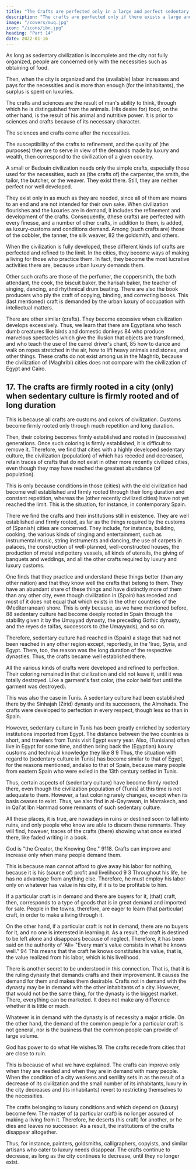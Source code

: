 ```yaml
---
title: "The Crafts are perfected only in a large and perfect sedentary civilization"
description: "The crafts are perfected only if there exists a large and perfect sedentary civilization"
image: "/covers/muq.jpg"
icon: "/icons/ibn.jpg"
heading: "Part 14"
date: 2022-01-16
---
```




As long as sedentary civilization is incomplete and the city not fully organized, people are concerned only with the necessities such as obtaining of food. 

Then, when the city is organized and the (available) labor increases and pays for the necessities and is more than enough (for the inhabitants), the surplus is spent on luxuries.

The crafts and sciences are the result of man's ability to think, through which he is distinguished from the animals. (His desire for) food, on the other hand, is the result of his animal and nutritive power. It is prior to sciences and crafts because of its necessary character. 

The sciences and crafts come after the necessities.

The susceptibility of the crafts to refinement, and the quality of (the purposes) they are to serve in view of the demands made by luxury and wealth, then correspond to the civilization of a given country.

A small or Bedouin civilization needs only the simple crafts, especially those used for the necessities, such as (the crafts of) the carpenter, the smith, the tailor, the butcher, or the weaver. They exist there. Still, they are neither perfect nor well developed. 

They exist only in as much as they are needed, since all of them are means to an end and are not intended for their own sake. When civilization flourishes and the luxuries are in demand, it includes the refinement and development of the crafts. Consequently, (these crafts) are perfected with every finesse, and a number of other crafts, in addition to them, is added, as luxury-customs and conditions demand. Among (such crafts are) those of the cobbler, the tanner, the silk weaver, 82 the goldsmith, and others. 

When the  civilization is fully developed, these different kinds (of crafts are perfected and refined to the limit. In the cities, they become ways of making a living for those who practice them. In fact, they become the most lucrative activities there are, because urban luxury demands them. 

Other such crafts are those of the perfumer, the coppersmith, the bath attendant, the cook, the biscuit baker, the harisah baker, the teacher of singing, dancing, and rhythmical drum beating. There are also the book producers who ply the craft of copying, binding, and correcting books. This (last mentioned) craft is demanded by the urban luxury of occupation with intellectual matters. 

There are other similar (crafts). They become excessive when civilization develops excessively. Thus, we learn that there are Egyptians who teach dumb creatures like birds and domestic donkeys 84 who produce marvelous spectacles which give the illusion that objects are transformed, and who teach the use of the camel driver's chant, 85 how to dance and walk on ropes stretched in the air, how to lift heavy animals and stones, and other things. These crafts do not exist among us in the Maghrib, because the civilization of (Maghribi) cities does not compare with the civilization of Egypt and Cairo.


## 17. The crafts are firmly rooted in a city (only) when sedentary culture is firmly rooted and of long duration

This is because all crafts are customs and colors of civilization. Customs become firmly rooted only through much repetition and long duration. 

Then, their coloring becomes firmly established and rooted in (successive) generations. Once such coloring is firmly established, it is difficult to remove it. Therefore, we find that cities with a highly developed sedentary culture, the
civilization (population) of which has receded and decreased, retain traces of crafts that do not exist in other more recently civilized cities, even though they may have reached the greatest abundance (of population). 

This is only because conditions in those (cities) with the old civilization had become well established and firmly rooted
through their long duration and constant repetition, whereas the (other recently civilized cities) have not yet reached the limit. This is the situation, for instance, in contemporary Spain. 

There we find the crafts and their institutions still in existence. They are well established and firmly rooted, as far as the things required by the customs of (Spanish) cities are concerned. They include, for instance, building, cooking, the various kinds of singing and entertainment, such as instrumental music, string instruments and dancing, the use of
carpets in palaces, the construction of well-planned, well-constructed houses, the production of metal and pottery vessels, all kinds of utensils, the giving of banquets and weddings, and all the other crafts required by luxury and luxury customs. 

One finds that they practice and understand these things better (than any other nation) and that they know well the crafts that belong to them. They have an abundant share of these things and have distinctly more of them than any other city, even though civilization in (Spain) has receded and most of it does not equal that which exists in the other countries of the (Mediterranean) shore. This is only because, as we have mentioned before, 88 sedentary culture had become deeply rooted in Spain through the stability given it by the Umayyad dynasty, the preceding Gothic dynasty, and the reyes de taifas, successors to (the Umayyads), and so on. 

Therefore, sedentary culture had reached in (Spain) a stage that had not been reached in any other region except, reportedly, in the 'Iraq, Syria, and Egypt. There, too, the reason was the long duration of the respective dynasties. Thus, the crafts became well established there.

All the various kinds of crafts were developed and refined to perfection. Their coloring remained in that civilization and did not leave it, until it was totally destroyed. Like a garment's fast color, (the color held fast until the garment was
destroyed). 

This was also the case in Tunis. A sedentary culture had been established there by the Sinhajah (Zirid) dynasty and its successors, the Almohads. The crafts were developed to perfection in every respect, though less so than in Spain.

However, sedentary culture in Tunis has been greatly enriched by sedentary institutions imported from Egypt. The distance between the two countries is short, and travelers from Tunis visit Egypt every year. Also, (Tunisians) often live in Egypt for some time, and then bring back the (Egyptian) luxury customs and technical knowledge they like 8 9 Thus, the situation with regard to (sedentary culture in Tunis) has become similar to that of Egypt, for the reasons mentioned, andalso to that of Spain, because many people from eastern Spain who were exiled in the 13th century settled in Tunis. 

Thus, certain aspects of (sedentary culture) have become firmly rooted there, even though the civilization population of (Tunis) at this time is not adequate to them. However, a fast coloring rarely changes, except when its basis ceases to exist. Thus, we also find in al-Qayrawan, in Marrakech, and in Qal'at Ibn Hammad some remnants of such sedentary culture.

All these places, it is true, are nowadays in ruins or destined soon to fall into ruins, and only people who know are able to discern these remnants. They will find, however, traces of the crafts (there) showing what once existed there, like faded writing in a book.

God is "the Creator, the Knowing One." 9118. Crafts can improve and increase only when many people demand them.

This is because man cannot afford to give away his labor for nothing, because it is his (source of) profit and livelihood 9 3 Throughout his life, he has no advantage from anything else. Therefore, he must employ his labor only on whatever has value in his city, if it is to be profitable to him.

If a particular craft is in demand and there are buyers for it, (that) craft, then, corresponds to a type of goods that is in great demand and imported for sale. People in the towns, therefore, are eager to learn (that particular) craft, in order to make a living through it. 

On the other hand, if a particular craft is not in demand, there are no buyers for it, and no one is interested in learning it. As a result, the craft is destined to be left alone and disappears because of neglect. Therefore, it has been said on the authority of 'Ali= "Every man's value consists in what he knows well." 94 This means that the craft he knows constitutes his value, that is, the value realized from his labor, which is his livelihood.

There is another secret to be understood in this connection. That is, that it is the ruling dynasty that demands crafts and their improvement. It causes the demand for them and makes them desirable. Crafts not in demand with the dynasty may be in demand with the other inhabitants of a city. However, that would not be the same thing, for the dynasty is the biggest market. There, everything can be marketed. It does not make any difference whether it is little or much.

Whatever is in demand with the dynasty is of necessity a major article. On the other hand, the demand of the common people for a particular craft is not general, nor is the business that the common people can provide of large volume.

God has power to do what He wishes.19. The crafts recede from cities that are close to ruin.

This is because of what we have explained. The crafts can improve only when they are needed and when they are in demand with many people. When the condition of a city weakens and senility sets in as the result of a decrease of its civilization and the small number of its inhabitants, luxury in the city decreases and (its inhabitants) revert to restricting themselves to the necessities. 

The crafts belonging to luxury conditions and which depend on (luxury) become few. The master of (a particular craft) is no longer assured of making a living from it. Therefore, he deserts (his craft) for another, or he dies and leaves no successor. As a result, the institutions of the crafts disappear altogether. 

Thus, for instance, painters, goldsmiths, calligraphers, copyists, and similar artisans who cater to luxury needs disappear. The crafts continue to decrease, as long as the city continues to decrease, until they no longer exist. 

